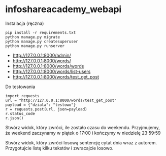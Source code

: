 # infoshareacademy_webapi

Instalacja (ręczna)

    pip install -r requirements.txt
    python manage.py migrate
    python manage.py createsuperuser
    python manage.py runserver

* http://127.0.0.1:8000/admin/
* http://127.0.0.1:8000/words/
* http://127.0.0.1:8000/words/words
* http://127.0.0.1:8000/words/list-users
* http://127.0.0.1:8000/words/test_get_post


Do testowania
 
    import requests
    url = "http://127.0.0.1:8000/words/test_get_post"
    payload = {"dziala": "testowo"}
    r = requests.post(url, json=payload)
    r.status_code
    r.json()

Stwórz widok, który zwróci, ile zostało czasu do weekendu. Przyjmujemy, że weekend
zaczynamy w piątek o 17:00 i kończymy w niedzielę 23:59:59

Stwórz widok, który zwróci losową sentencję cytat dnia wraz z autorem. Przygotujcie listę
kilku tekstów i zwracajcie losowo.